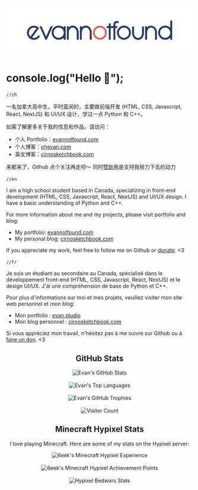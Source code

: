 <p align="center"> 
  <a href="https://evannotfound.com">
    <img src="https://raw.githubusercontent.com/EvanNotFound/EvanNotFound/main/assets/evannotfound-logo-animated-v2-padding.svg">
  </a>
</p>



# console.log("Hello 👋");



`//zh`

一名加拿大高中生，平时蛮闲的，主要做前端开发 (HTML, CSS, Javascript, React, NextJS) 和 UI/UX 设计，学过一点 Python 和 C++。

如需了解更多关于我的信息和作品，请访问：
- 个人 Portfolio：[evannotfound.com](https://evannotfound.com)
- 个人博客：[ohevan.com](https://ohevan.com)
- 英文博客：[cirnosketchbook.com](https://cirnosketchbook.com)

来都来了，Github 点个关注再走呗～ 同时[赞助](/DONATE.md)我是支持我努力下去的动力


`//en`

I am a high school student based in Canada, specializing in front-end development (HTML, CSS, Javascript, React, NextJS) and UI/UX design.  I have a basic understanding of Python and C++. 

For more information about me and my projects, please visit portfolio and blog:

- My portfolio: [evannotfound.com](https://evannotfound.com)
- My personal blog: [cirnosketchbook.com](https://cirnosketchbook.com)

If you appreciate my work, feel free to follow me on Github or [donate](/DONATE.md). <3

`//fr`

Je suis un étudiant au secondaire au Canada, spécialisé dans le développement front-end (HTML, CSS, Javascript, React, NextJS) et le design UI/UX. J'ai une compréhension de base de Python et C++. 

Pour plus d'informations sur moi et mes projets, veuillez visiter mon site web personnel et mon blog:

- Mon portfolio : [evan.studio](https://evannotfound.com)
- Mon blog personnel : [cirnosketchbook.com](https://cirnosketchbook.com)

Si vous appréciez mon travail, n'hésitez pas à me suivre sur Github ou à [faire un don](/DONATE.md). <3


<h2 align="center">GitHub Stats</h2>

<div align="center">
  <img src="https://github-readme-stats.vercel.app/api?username=EvanNotFound&show_icons=true&count_private=true&hide_border=false&theme=flat&no-bg=true" alt="Evan's GitHub Stats"/>
</div>

<br>

<div align="center">
  <img src="https://github-readme-stats.vercel.app/api/top-langs/?username=EvanNotFound&layout=compact&hide_border=false&theme=flat&no-bg=true" alt="Evan's Top Languages"/>
</div>

<br>

<div align="center">
  <img src="https://github-profile-trophy.vercel.app/?username=EvanNotFound&theme=flat&column=4&margin-w=15&margin-h=15&no-frame=false&rank=-C,-B&no-bg=true" alt="Evan's GitHub Trophies"/>
</div>

<br>

<div align="center">
  <img src="https://profile-counter.glitch.me/{EvanNotFound}/count.svg" alt="Visitor Count" />
</div>


<h2 align="center">Minecraft Hypixel Stats</h2>

<p align="center">I love playing Minecraft. Here are some of my stats on the Hypixel server:</p>

<div align="center">
  <img width="500px" src="https://gen.plancke.io/exp/6eek.png" alt="6eek's Minecraft Hypixel Experience"/>
</div>

<br>

<div align="center">
  <img width="500px" src="https://gen.plancke.io/achievementPoints/6eek.png" alt="6eek's Minecraft Hypixel Achievement Points"/>
</div>

<br>

<div align="center">
  <img src="https://hypixel.paniek.de/signature/9056c9b7f68e4382b3387bb8d90b5e6f/general-tooltip" alt="Hypixel Bedwars Stats"/>
</div>

